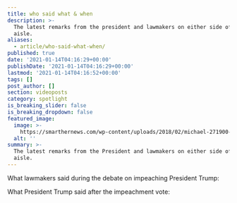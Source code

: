 ```yaml
---
title: who said what & when
description: >-
  The latest remarks from the president and lawmakers on either side of the
  aisle.
aliases:
  - article/who-said-what-when/
published: true
date: '2021-01-14T04:16:29+00:00'
publishDate: '2021-01-14T04:16:29+00:00'
lastmod: '2021-01-14T04:16:52+00:00'
tags: []
post_author: []
section: videoposts
category: spotlight
is_breaking_slider: false
is_breaking_dropdown: false
featured_image:
  image: >-
    https://smarthernews.com/wp-content/uploads/2018/02/michael-271900-1024x663.jpg
  alt: ''
summary: >-
  The latest remarks from the President and lawmakers on either side of the
  aisle.
---
```

What lawmakers said during the debate on impeaching President Trump:

What President Trump said after the impeachment vote: